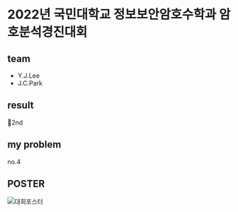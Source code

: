# 2022년 국민대학교 정보보안암호수학과 암호분석경진대회
## team
- Y.J.Lee
- J.C.Park
## result
🥈2nd
## my problem
no.4
## POSTER
![대회포스터](https://github.com/realiron00/2022_kmu_C.A.C/blob/913779cddcd3246c6128c894da16d343607f6208/2022_%EA%B5%AD%EB%AF%BC%EB%8C%80%EC%A0%95%EC%95%94%EC%88%98_%EC%95%94%EB%B6%84%EA%B2%BD_%ED%8F%AC%EC%8A%A4%ED%84%B0%EC%B5%9C%EC%A2%85%EB%B3%B8.jpg)
